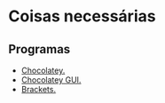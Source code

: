 # Coisas necessárias

## Programas

* [Chocolatey.](https://chocolatey.org/)
* [Chocolatey GUI.](https://chocolatey.org/packages/chocolatey-gui)
* [Brackets.]()
